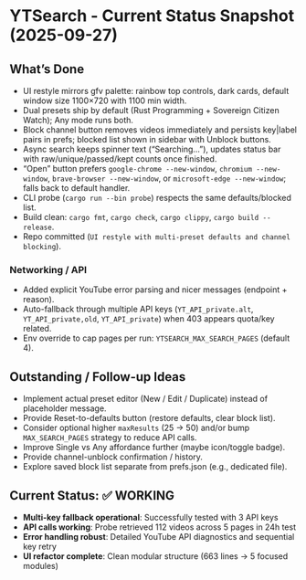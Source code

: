 # YTSearch - Current Status Snapshot (2025-09-27)

## What’s Done
- UI restyle mirrors gfv palette: rainbow top controls, dark cards, default window size 1100×720 with 1100 min width.
- Dual presets ship by default (Rust Programming + Sovereign Citizen Watch); Any mode runs both.
- Block channel button removes videos immediately and persists key|label pairs in prefs; blocked list shown in sidebar with Unblock buttons.
- Async search keeps spinner text (“Searching…”), updates status bar with raw/unique/passed/kept counts once finished.
- “Open” button prefers `google-chrome --new-window`, `chromium --new-window`, `brave-browser --new-window`, or `microsoft-edge --new-window`; falls back to default handler.
- CLI probe (`cargo run --bin probe`) respects the same defaults/blocked list.
- Build clean: `cargo fmt`, `cargo check`, `cargo clippy`, `cargo build --release`.
- Repo committed (`UI restyle with multi-preset defaults and channel blocking`).

### Networking / API
- Added explicit YouTube error parsing and nicer messages (endpoint + reason).
- Auto-fallback through multiple API keys (`YT_API_private.alt`, `YT_API_private,old`, `YT_API_private`) when 403 appears quota/key related.
- Env override to cap pages per run: `YTSEARCH_MAX_SEARCH_PAGES` (default 4).

## Outstanding / Follow-up Ideas
- Implement actual preset editor (New / Edit / Duplicate) instead of placeholder message.
- Provide Reset-to-defaults button (restore defaults, clear block list).
- Consider optional higher `maxResults` (25 → 50) and/or bump `MAX_SEARCH_PAGES` strategy to reduce API calls.
- Improve Single vs Any affordance further (maybe icon/toggle badge).
- Provide channel-unblock confirmation / history.
- Explore saved block list separate from prefs.json (e.g., dedicated file).

## Current Status: ✅ WORKING

- **Multi-key fallback operational**: Successfully tested with 3 API keys
- **API calls working**: Probe retrieved 112 videos across 5 pages in 24h test
- **Error handling robust**: Detailed YouTube API diagnostics and sequential key retry
- **UI refactor complete**: Clean modular structure (663 lines → 5 focused modules)
